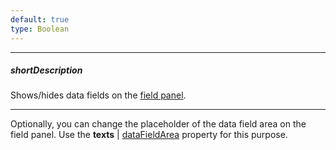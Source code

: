 ```yaml
---
default: true
type: Boolean
---
```

---
##### shortDescription
Shows/hides data fields on the [field panel](/concepts/05%20Widgets/PivotGrid/010%20Visual%20Elements/15%20Field%20Panel.md '/Documentation/Guide/Widgets/PivotGrid/Visual_Elements/#Field_Panel').

---
Optionally, you can change the placeholder of the data field area on the field panel. Use the **texts** | [dataFieldArea](/api-reference/10%20UI%20Widgets/dxPivotGrid/1%20Configuration/fieldPanel/texts/dataFieldArea.md '/Documentation/ApiReference/UI_Widgets/dxPivotGrid/Configuration/fieldPanel/texts/#dataFieldArea') property for this purpose.